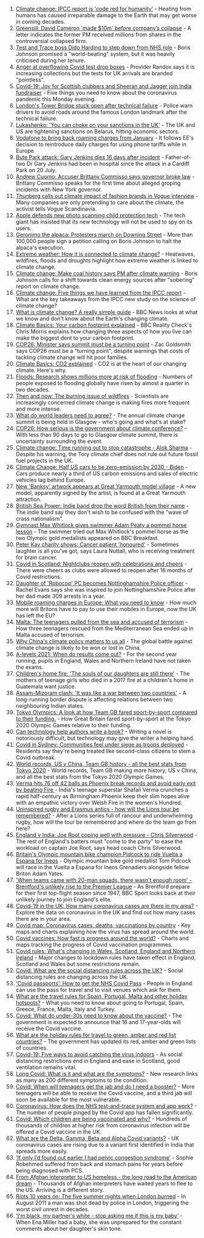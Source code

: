 1. [Climate change: IPCC report is 'code red for humanity'](https://www.bbc.co.uk/news/science-environment-58130705) - Heating from humans has caused irreparable damage to the Earth that may get worse in coming decades.
2. [Greensill: David Cameron 'made $10m' before company’s collapse](https://www.bbc.co.uk/news/uk-58149765) - A letter indicates the former PM received millions from shares in the controversial collapsed firm.
3. [Test and Trace boss Dido Harding to step down from NHS role](https://www.bbc.co.uk/news/health-58151615) - Boris Johnson promised a "world-beating" system, but it was heavily criticised during her tenure.
4. [Anger at overflowing Covid test drop boxes](https://www.bbc.co.uk/news/business-58149951) - Provider Randox says it is increasing collections but the tests for UK arrivals are branded "pointless".
5. [Covid-19: Joy for Scottish clubbers and Sheeran and Jagger join India fundraiser](https://www.bbc.co.uk/news/uk-58150116) - Five things you need to know about the coronavirus pandemic this Monday evening.
6. [London's Tower Bridge stuck open after technical failure](https://www.bbc.co.uk/news/uk-england-london-58149716) - Police warn drivers to avoid roads around the famous London landmark after the technical failure.
7. [Lukashenko: 'You can choke on your sanctions in the UK'](https://www.bbc.co.uk/news/world-europe-58150328) - The UK and US are tightening sanctions on Belarus, hitting economic sectors.
8. [Vodafone to bring back roaming charges from January](https://www.bbc.co.uk/news/technology-58146039) - It follows EE's decision to reintroduce daily charges for using phone tariffs while in Europe
9. [Bute Park attack: Gary Jenkins dies 16 days after incident](https://www.bbc.co.uk/news/uk-wales-58146759) - Father-of-two Dr Gary Jenkins had been in hospital since the attack in a Cardiff Park on 20 July.
10. [Andrew Cuomo: Accuser Brittany Commisso says governor broke law](https://www.bbc.co.uk/news/world-us-canada-58146323) - Brittany Commisso speaks for the first time about alleged groping incidents with New York governor.
11. [Thunberg calls out climate impact of fashion brands in Vogue interview](https://www.bbc.co.uk/news/world-europe-58145465) - Many companies are only pretending to care about the climate, the activist tells Vogue Scandinavia.
12. [Apple defends new photo scanning child protection tech](https://www.bbc.co.uk/news/technology-58145943) - The tech giant has insisted that its new technology will not be used to spy on its users.
13. [Geronimo the alpaca: Protesters march on Downing Street](https://www.bbc.co.uk/news/uk-england-bristol-58143100) - More than 100,000 people sign a petition calling on Boris Johnson to halt the alpaca's execution.
14. [Extreme weather: How it is connected to climate change?](https://www.bbc.co.uk/news/science-environment-58073295) - Heatwaves, wildfires, floods and droughts highlight how extreme weather is linked to climate change.
15. [Climate change: Make coal history says PM after climate warning](https://www.bbc.co.uk/news/uk-58144779) - Boris Johnson calls for a shift towards clean energy sources after "sobering" report on climate change.
16. [Climate change: Five things we have learned from the IPCC report](https://www.bbc.co.uk/news/science-environment-58138714) - What are the key takeaways from the IPCC new study on the science of climate change?
17. [What is climate change? A really simple guide](https://www.bbc.co.uk/news/science-environment-24021772) - BBC News looks at what we know and don't know about the Earth's changing climate.
18. [Climate Basics: Your carbon footprint explained](https://www.bbc.co.uk/news/science-environment-56822950) - BBC Reality Check's Chris Morris explains how changing three aspects of how you live can make the biggest dent to your carbon footprint.
19. [COP26: Minister says summit must be a turning point](https://www.bbc.co.uk/news/uk-politics-58144227) - Zac Goldsmith says COP26 must be a "turning point", despite warnings that costs of tackling climate change will hit poor families.
20. [Climate Basics: CO2 explained](https://www.bbc.co.uk/news/science-environment-52926683) - CO2 is at the heart of our changing climate. Here's why.
21. [Floods: Research shows millions more at risk of flooding](https://www.bbc.co.uk/news/science-environment-58087479) - Numbers of people exposed to flooding globally have risen by almost a quarter in two decades.
22. [Then and now: The burning issue of wildfires](https://www.bbc.co.uk/news/science-environment-57946155) - Scientists are increasingly concerned climate change is making fires more frequent and more intense.
23. [What do world leaders need to agree?](https://www.bbc.co.uk/news/science-environment-56901261) - The annual climate change summit is being held in Glasgow - who's going and what's at stake?
24. [COP26: How serious is the government about climate conference?](https://www.bbc.co.uk/news/uk-politics-58107010) - With less than 90 days to go to Glasgow climate summit, there is uncertainty surrounding the event.
25. [Climate change: Time running out to stop catastrophe - Alok Sharma](https://www.bbc.co.uk/news/uk-58132939) - Despite his warning, the Tory climate chief does not rule out future fossil fuel projects in the UK.
26. [Climate Change: Half US cars to be zero-emission by 2030 - Biden](https://www.bbc.co.uk/news/world-us-canada-58101907) - Cars produce nearly a third of US carbon emissions and sales of electric vehicles lag behind Europe.
27. [New 'Banksy' artwork appears at Great Yarmouth model village](https://www.bbc.co.uk/news/uk-england-norfolk-58143164) - A new model, apparently signed by the artist, is found at a Great Yarmouth attraction.
28. [British Sea Power: Indie band drop the word British from their name](https://www.bbc.co.uk/news/entertainment-arts-58150537) - The indie band say they don't wish to be confused with the "wave of crass nationalism".
29. [Gymnast Max Whitlock gives swimmer Adam Peaty a pommel horse lesson](https://www.bbc.co.uk/news/uk-58148694) - The swimmer tried out Max Whitlock's pommel horse as the two Olympic gold medallists appeared on BBC Breakfast.
30. [Peter Kay charity shows: Cancer patient 'honoured'](https://www.bbc.co.uk/news/uk-58144223) - Sometimes laughter is all you've got, says Laura Nuttall, who is receiving treatment for brain cancer.
31. [Covid in Scotland: Nightclubs reopen with celebrations and cheers](https://www.bbc.co.uk/news/uk-scotland-58142756) - There were cheers as clubs were allowed to reopen after 16 months of Covid restrictions.
32. [Daughter of 'Robocop' PC becomes Nottinghamshire Police officer](https://www.bbc.co.uk/news/uk-england-nottinghamshire-58104765) - Rachel Evans says she was inspired to join Nottinghamshire Police after her dad made 309 arrests in a year.
33. [Mobile roaming charges in Europe: What you need to know](https://www.bbc.co.uk/news/business-45064268) - How much more will Britons have to pay to use their mobiles in Europe, now the UK has left the EU?
34. [Malta: The teenagers pulled from the sea and accused of terrorism](https://www.bbc.co.uk/news/world-57988934) - How three teenagers rescued from the Mediterranean Sea ended up in Malta accused of terrorism.
35. [Why China's climate policy matters to us all](https://www.bbc.co.uk/news/world-asia-china-57483492) - The global battle against climate change is likely to be won or lost in China.
36. [A-levels 2021: When do results come out?](https://www.bbc.co.uk/news/education-58026976) - For the second year running, pupils in England, Wales and Northern Ireland have not taken the exams.
37. [Children's home fire: 'The souls of our daughters are still there'](https://www.bbc.co.uk/news/world-latin-america-58076664) - The mothers of teenage girls who died in a 2017 fire at a children's home in Guatemala want justice.
38. [Assam-Mizoram clash: 'It was like a war between two countries'](https://www.bbc.co.uk/news/world-asia-india-58066768) - A long-running border dispute is affecting relations between two neighbouring Indian states.
39. [Tokyo Olympics: A look at how Team GB fared sport-by-sport compared to their funding.](https://www.bbc.co.uk/sport/olympics/58112331) - How Great Britain fared sport-by-sport at the Tokyo 2020 Olympic Games relative to their funding.
40. [Can technology help authors write a book?](https://www.bbc.co.uk/news/business-58098481) - Writing a novel is notoriously difficult, but technology may give the writer a helping hand.
41. [Covid in Sydney: Communities feel under siege as troops deployed](https://www.bbc.co.uk/news/world-australia-58066389) - Residents say they're being treated like second-class citizens to stem a Covid outbreak.
42. [World records, US v China, Team GB history - all the best stats from Tokyo 2020](https://www.bbc.co.uk/sport/olympics/58109921) - World records, Team GB making more history, US v China, and all the best stats from the Tokyo 2020 Olympic Games.
43. [Verma hits 76 off 42 balls as Phoenix break records and avoid early exit by beating Fire ](https://www.bbc.co.uk/sport/cricket/58151422) - India's teenage superstar Shafali Verma crunches a rapid half-century as Birmingham Phoenix keep their slim hopes alive with an empathic victory over Welsh Fire in the women's Hundred.
44. [Uninspired rugby and Erasmus antics - how will the Lions tour be remembered?](https://www.bbc.co.uk/sport/rugby-union/58146218) - After a Lions series full of rancour and underwhelming rugby, how will the tour be remembered and where do the team go from here?
45. [England v India: Joe Root coping well with pressure - Chris Silverwood](https://www.bbc.co.uk/sport/cricket/58147994) - The rest of England's batters must "come to the party" to ease the workload on captain Joe Root, says head coach Chris Silverwood.
46. [Britain's Olympic mountain bike champion Pidcock to ride Vuelta a Espana for Ineos](https://www.bbc.co.uk/sport/cycling/58150688) - Olympic mountain bike gold medallist Tom Pidcock will race in the Vuelta a Espana for Ineos Grenadiers alongside fellow Briton Adam Yates.
47. ['When teams came with 20-man squads, there wasn't enough room' - Brentford's unlikely rise to the Premier League](https://www.bbc.co.uk/sport/football/58137450) - As Brentford prepare for their first top-flight season since 1947, BBC Sport looks back at their unlikely journey to join England's elite.
48. [Covid-19 in the UK: How many coronavirus cases are there in my area?](https://www.bbc.co.uk/news/uk-51768274) - Explore the data on coronavirus in the UK and find out how many cases there are in your area.
49. [Covid map: Coronavirus cases, deaths, vaccinations by country](https://www.bbc.co.uk/news/world-51235105) - Key maps and charts explaining how the virus has spread around the world.
50. [Covid vaccines: How fast is progress around the world?](https://www.bbc.co.uk/news/world-56237778) - Charts and maps tracking the progress of Covid vaccination programmes.
51. [Covid rules: What's changing in Wales, Scotland, England and Northern Ireland](https://www.bbc.co.uk/news/explainers-52530518) - Major changes to lockdown rules have taken effect in England, Scotland and Wales but some restrictions remain.
52. [Covid: What are the social distancing rules across the UK?](https://www.bbc.co.uk/news/uk-51506729) - Social distancing rules are changing across the UK.
53. [‘Covid passports’: How to get the NHS Covid Pass](https://www.bbc.co.uk/news/explainers-55718553) - People in England can use the pass for travel and to visit venues which ask for them.
54. [What are the travel rules for Spain, Portugal, Malta and other holiday hotspots?](https://www.bbc.co.uk/news/explainers-56997931) - What you need to know about going to Portugal, Spain, Greece, France, Malta, Italy and Turkey.
55. [Covid: What do under-30s need to know about the vaccine?](https://www.bbc.co.uk/news/health-57273875) - The government is expected to announce that 16 and 17-year-olds will receive the Covid vaccine.
56. [What are the holiday rules for travel to green, amber and red list countries?](https://www.bbc.co.uk/news/explainers-52544307) - The government has updated its red, amber and green lists of countries.
57. [Covid-19: Five ways to avoid catching the virus indoors](https://www.bbc.co.uk/news/explainers-53917432) - As social distancing restrictions end in England and ease in Scotland, good ventilation remains vital.
58. [Long Covid: What is it and what are the symptoms?](https://www.bbc.co.uk/news/health-57833394) - New research links as many as 200 different symptoms to the condition.
59. [Covid: When will teenagers get the jab and do I need a booster?](https://www.bbc.co.uk/news/health-55045639) - More teenagers will be able to receive the Covid vaccine, and a third jab will soon be available for the most vulnerable.
60. [Coronavirus: How does the NHS test-and-trace system and app work?](https://www.bbc.co.uk/news/explainers-52442754) - The number of people pinged by the Covid app has fallen significantly.
61. [Covid: Which children are being vaccinated and why?](https://www.bbc.co.uk/news/health-57888429) - Hundreds of thousands of children at higher risk from coronavirus infection will be offered a Covid vaccine in the UK.
62. [What are the Delta, Gamma, Beta and Alpha Covid variants?](https://www.bbc.co.uk/news/health-55659820) - UK coronavirus cases are rising due to a variant first identified in India that spreads more easily.
63. [‘If only I’d found out earlier I had pelvic congestion syndrome’](https://www.bbc.co.uk/news/stories-58030699) - Sophie Robehmed suffered from back and stomach pains for years before being diagnosed with PCS.
64. [From Afghan interpreter to US homeless - the long road to the American dream](https://www.bbc.co.uk/news/world-us-canada-58020494) - Thousands of Afghan interpreters have waited years to flee to the US. Arriving is a different story.
65. [Riots 10 years on: The five summer nights when London burned](https://www.bbc.co.uk/news/uk-england-london-58058031) - In August 2011 a man was shot dead by police in London, triggering the worst civil unrest in decades.
66. [‘I'm black, my partner's white - stop asking me if this is my baby’](https://www.bbc.co.uk/news/stories-57897237) - When Ena Miller had a baby, she was unprepared for the constant comments about her daughter's skin tone.
